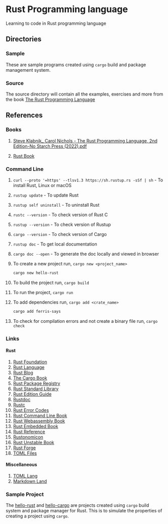# Rust Programming language

Learning to code in Rust programming language

## Directories

### Sample

These are sample programs created using `cargo` build and package management system.

### Source

The source directory will contain all the examples, exercises and more from the book [The Rust Programming Language](#books)

## References

### Books

1. [Steve Klabnik_ Carol Nichols - The Rust Programming Language, 2nd Edition-No Starch Press (2022).pdf](<./reference/books/Steve Klabnik_ Carol Nichols - The Rust Programming Language, 2nd Edition-No Starch Press (2022).pdf>)

2. [Rust Book](<./reference/books/rust_book.pdf>)

### Command Line

1. `curl --proto '=https' --tlsv1.3 https://sh.rustup.rs -sSf | sh` - To install Rust, Linux or macOS
2. `rustup update` - To update Rust
3. `rustup self uninstall` - To uninstall Rust
4. `rustc --version` - To check version of Rust C
5. `rustup --version` - To check version of Rustup
6. `cargo --version` - To check version of Cargo
7. `rustup doc` - To get local documentation
8. `cargo doc --open` - To generate the doc locally and viewed in browser
9. To create a new project run, `cargo new <project_name>`

    ```sh
    cargo new hello-rust
    ```

10. To build the project run, `cargo build`
11. To run the project, `cargo run`
12. To add dependencies run, `cargo add <crate_name>`

    ```sh
    cargo add ferris-says
    ```

13. To check for compilation errors and not create a binary file run, `cargo check`

### Links

#### Rust

1. [Rust Foundation](https://foundation.rust-lang.org/)
2. [Rust Language](https://www.rust-lang.org/)
3. [Rust Blog](https://blog.rust-lang.org/)
4. [The Cargo Book](https://doc.rust-lang.org/cargo/index.html)
5. [Rust Package Registry](https://crates.io/)
6. [Rust Standard Library](https://doc.rust-lang.org/std/index.html)
7. [Rust Edition Guide](https://doc.rust-lang.org/edition-guide/index.html)
8. [Rustdoc](https://doc.rust-lang.org/rustdoc/index.html)
9. [Rustc](https://doc.rust-lang.org/rustc/index.html)
10. [Rust Error Codes](https://doc.rust-lang.org/error_codes/error-index.html)
11. [Rust Command Line Book](https://rust-cli.github.io/book/index.html)
12. [Rust Webassembly Book](https://rustwasm.github.io/docs/book/)
13. [Rust Embedded Book](https://doc.rust-lang.org/stable/embedded-book/)
14. [Rust Reference](https://doc.rust-lang.org/reference/index.html)
15. [Rustonomicon](https://doc.rust-lang.org/nomicon/index.html)
16. [Rust Unstable Book](https://doc.rust-lang.org/nightly/unstable-book/index.html)
17. [Rust Forge](https://forge.rust-lang.org/index.html)
18. [TOML Files](https://toml.io/en/)

#### Miscellaneous

1. [TOML Lang](https://github.com/toml-lang/toml/wiki)
2. [Markdown Land](https://markdown.land/)

### Sample Project

The [hello-rust](./sample/hello-rust/) and [hello-cargo](./sample/hello-cargo/) are projects created using `cargo` build system and package manager for Rust. This is to simulate the properties of creating a project using `cargo`.
